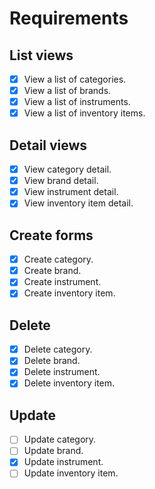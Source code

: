 # Requirements

## List views

- [x] View a list of categories.
- [x] View a list of brands.
- [x] View a list of instruments.
- [x] View a list of inventory items.

## Detail views

- [x] View category detail.
- [x] View brand detail.
- [x] View instrument detail.
- [x] View inventory item detail.

## Create forms

- [x] Create category.
- [x] Create brand.
- [x] Create instrument.
- [x] Create inventory item.

## Delete

- [x] Delete category.
- [x] Delete brand.
- [x] Delete instrument.
- [x] Delete inventory item.

## Update

- [ ] Update category.
- [ ] Update brand.
- [x] Update instrument.
- [ ] Update inventory item.
